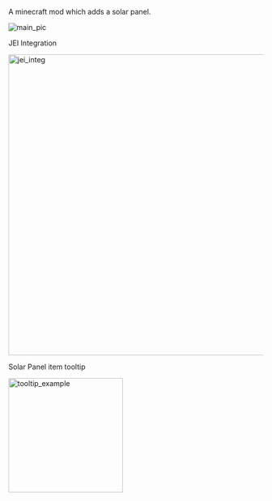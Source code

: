 A minecraft mod which adds a solar panel. 

![main_pic](https://github.com/Faran23/SolarPanels/assets/48932738/1537b7fd-e8c4-4647-a801-a32e01f1d9c2)

JEI Integration

<img width="595" alt="jei_integ" src="https://github.com/Faran23/SolarPanels/assets/48932738/b4b6692d-45b2-442f-a0fa-b2db50fcb818">

Solar Panel item tooltip

<img width="226" alt="tooltip_example" src="https://github.com/Faran23/SolarPanels/assets/48932738/ed9ba9e5-142f-42a6-b6b6-306e11ff8973">
